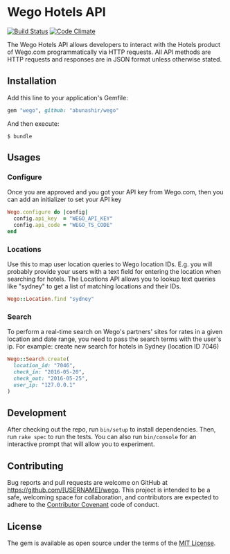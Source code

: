 # Wego Hotels API

[![Build
Status](https://travis-ci.org/abunashir/wego.svg?branch=master)](https://travis-ci.org/abunashir/wego)
[![Code
Climate](https://codeclimate.com/github/abunashir/wego/badges/gpa.svg)](https://codeclimate.com/github/abunashir/wego)

The Wego Hotels API allows developers to interact with the Hotels product of
Wego.com programmatically via HTTP requests. All API methods are HTTP requests
and responses are in JSON format unless otherwise stated.

## Installation

Add this line to your application's Gemfile:

```ruby
gem "wego", github: "abunashir/wego"
```

And then execute:

    $ bundle

## Usages

### Configure

Once you are approved and you got your API key from Wego.com, then you can add
an initializer to set your API key

```ruby
Wego.configure do |config|
  config.api_key  = "WEGO_API_KEY"
  config.api_code = "WEGO_TS_CODE"
end
```

### Locations

Use this to map user location queries to Wego location IDs. E.g. you will
probably provide your users with a text field for entering the location when
searching for hotels. The Locations API allows you to lookup text queries like
"sydney" to get a list of matching locations and their IDs.

```ruby
Wego::Location.find "sydney"
```

### Search

To perform a real-time search on Wego's partners' sites for rates in a given
location and date range, you need to pass the search terms with the user's ip.
For example: create new search for hotels in Sydney (location ID 7046)

```ruby
Wego::Search.create(
  location_id: "7046",
  check_in: "2016-05-20",
  check_out: "2016-05-25",
  user_ip: "127.0.0.1"
)
```

## Development

After checking out the repo, run `bin/setup` to install dependencies.
Then, run `rake spec` to run the tests. You can also run `bin/console` for an
interactive prompt that will allow you to experiment.


## Contributing

Bug reports and pull requests are welcome on
GitHub at https://github.com/[USERNAME]/wego. This project is intended to be
a safe, welcoming space for collaboration, and contributors are expected to
adhere to the [Contributor Covenant](http://contributor-covenant.org) code
of conduct.


## License

The gem is available as open source under the terms of
the [MIT License](http://opensource.org/licenses/MIT).
